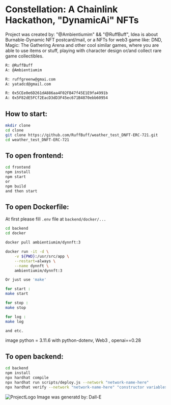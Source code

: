 # Constellation: A Chainlink Hackathon, "DynamicAi" NFTs
Project was created by: "@Ambientiumim" && "@RuffBuff",
Idea is about Burnable-Dynamic NFT postcard/mail, or a NFTs for web3 game like: DND, Magic: The Gathering Arena and other cool similar games, where you are able to use items or stuff, playing with character design or/and collect rare game collectibles.

```bash
R: @RuffBuff
A: @Ambientiumim

R: ruffgreenw@gmai.com 
A: yatadcd@gmail.com

R: 0x5CEe0e6D261dA886aa4F02FB47f45E1E9fa4991b
A: 0x5F82dE5FCf2EacD3dD3F45ec671B4870ebb60954
```

## How to start:
```bash
mkdir clone
cd clone
git clone https://github.com/RuffBuff/weather_test_DNFT-ERC-721.git
cd weather_test_DNFT-ERC-721
```

## To open frontend:
```bash
cd frontend
npm install
npm start
or
npm build
and then start
```

## To open Dockerfile:
At first please fill `.env` file at `backend/docker/...`
```bash
cd backend
cd docker

docker pull ambientiumim/dynnft:3

docker run -it -d \
    -v ${PWD}:/usr/src/app \
    --restart=always \
    --name dynnft \
    ambientiumim/dynnft:3

Or just use 'make' 

for start :
make start

for stop :
make stop

for log :
make log

and etc.
```
image python = 3.11.6 with python-dotenv, Web3 , openai==0.28

## To open backend:
```bash
cd backend
npm install
npx hardhat compile
npx hardhat run scripts/deploy.js --network "network-name-here"
npx hardhat verify --network "network-name-here" "constructor variables if they are "exist"
```

![ProjectLogo](https://github.com/ruffbuff/weather_test_DNFT-ERC-721/blob/main/frontend/src/log.png)
Image was generatd by: Dall-E